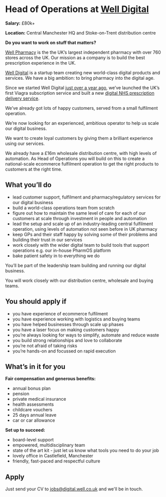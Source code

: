 # Head of Operations at [Well Digital](https://blog.well.co.uk/well-digital/)

**Salary:** £80k+  

**Location:** Central Manchester HQ and Stoke-on-Trent distribution centre

**Do you want to work on stuff that matters?** 

[Well Pharmacy](https://www.well.co.uk) is the the UK’s largest independent pharmacy with over 760 stores across the UK. Our mission as a company is to build the best prescription experience in the UK. 

[Well Digital](https://blog.well.co.uk/well-digital/) is a startup team creating new world-class digital products and services. We have a big ambition: to bring pharmacy into the digital age. 

Since we started Well Digital [just over a year ago](https://blog.well.co.uk/one-year-of-well-digital-1411482bda85/), we’ve launched the UK’s first Viagra subscription service and built a new [digital NHS prescription delivery service](https://blog.well.co.uk/were-building-a-better-pharmacy-50bc2e04cd97/). 

We’ve already got lots of happy customers, served from a small fulfilment operation. 

We’re now looking for an experienced, ambitious operator to help us scale our digital business. 

We want to create loyal customers by giving them a brilliant experience using our services. 

We already have a £16m wholesale distribution centre, with high levels of automation. As Head of Operations you will build on this to create a national-scale ecommerce fulfilment operation to get the right products to customers at the right time. 

## What you’ll do

- lead customer support, fulfilment and pharmacy/regulatory services for our digital business
- build a world-class operations team from scratch
- figure out how to maintain the same level of care for each of our customers at scale through investment in people and automation
- lead the setup and scale up of an industry-leading central fulfilment operation, using levels of automation not seen before in UK pharmacy
- keep GPs and their staff happy by solving some of their problems and building their trust in our services
- work closely with the wider digital team to build tools that support operations e.g. our in-house PharmOS platform
- bake patient safety in to everything we do

You’ll be part of the leadership team building and running our digital business. 

You will work closely with our distribution centre, wholesale and buying teams.

## You should apply if

- you have experience of ecommerce fulfilment
- you have experience working with logistics and buying teams 
- you have helped businesses through scale up phases
- you have a laser focus on making customers happy
- you’re always looking for ways to simplify, automate and reduce waste
- you build strong relationships and love to collaborate
- you’re not afraid of taking risks
- you’re hands-on and focussed on rapid execution

## What’s in it for you

**Fair compensation and generous benefits:**
- annual bonus plan
- pension
- private medical insurance
- health assessments
- childcare vouchers
- 25 days annual leave
- car or car allowance 

**Set up to succeed:**
- board-level support
- empowered, multidisciplinary team  
- state of the art kit - just let us know what tools you need to do your job
- lovely office in Castlefield, Manchester
- friendly, fast-paced and respectful culture 

## Apply

Just send your CV to [jobs@digital.well.co.uk](mailto:jobs@digital.well.co.uk) and we'll be in touch.
